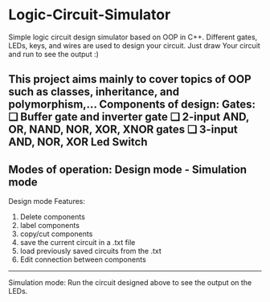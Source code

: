 # Logic-Circuit-Simulator
Simple logic circuit design simulator based on OOP in C++. Different gates, LEDs, keys, and wires are used to design your circuit. Just draw Your circuit and run to see the output :)


This project aims mainly to cover topics of OOP such as classes, inheritance, and polymorphism,...
Components of design:
Gates:
  ❑ Buffer gate and inverter gate
  ❑ 2-input AND, OR, NAND, NOR, XOR, XNOR gates
  ❑ 3-input AND, NOR, XOR
 Led
 Switch
 -------------------------------------------------------------------------------------------------------------------------------------------------------------
 Modes of operation: Design mode - Simulation mode
 --------------------------------------------------------------------------------------------------------------------------------------------------------------
Design mode Features:
1. Delete components
2. label components
3. copy/cut components
4. save the current circuit in a .txt file
5. load previously saved circuits from the .txt
6. Edit connection between components

-----------------------------------------------------------------------------------------------------------------------------------------------------------
Simulation mode:
Run the circuit designed above to see the output on the LEDs.
